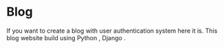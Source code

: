 # Blog
If you want to create a blog with user authentication system here it is. This blog website build using Python , Django .
